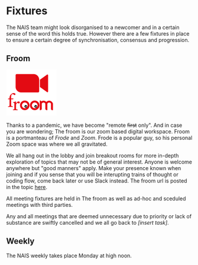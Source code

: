 # Fixtures

The NAIS team might look disorganised to a newcomer and in a certain sense of the word this holds true. However there are a few fixtures in place to ensure a certain degree of synchronisation, consensus and progression.

## Froom

![Froom logo](../assets/froom.png)

Thanks to a pandemic, we have become "remote ~~first~~ only". And in case you are wondering; The froom is our zoom based digital workspace. Froom is a portmanteau of *Frode* and *Zoom*. Frode is a popular guy, so his personal Zoom space was where we all gravitated.

We all hang out in the lobby and join breakout rooms for more in-depth exploration of topics that may not be of general interest.
Anyone is welcome anywhere but "good manners" apply.
Make your presence known when joining and if you sense that you will be interupting trains of thought or coding flow, come back later or use Slack instead.
The froom url is posted in the topic [here](https://nav-it.slack.com/archives/G013UH65QQZ). 

All meeting fixtures are held in The froom as well as ad-hoc and sceduled meetings with third parties.

Any and all meetings that are deemed unnecessary due to priority or lack of substance are swiftly cancelled and we all go back to _[insert task]_.
	
## Weekly 

The NAIS weekly takes place Monday at high noon.
